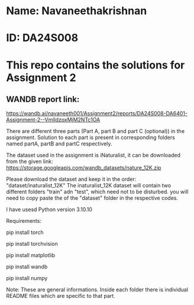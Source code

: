 # Name: Navaneethakrishnan
# ID: DA24S008
# This repo contains the solutions for Assignment 2

## WANDB report link:
https://wandb.ai/navaneeth001/Assignment2/reports/DA24S008-DA6401-Assignment-2--VmlldzoxMjM2NTc1OA

There are different three parts (Part A, part B and part C (optional)) in the assignment. Solution to each part is present in corresponding folders named partA, partB and partC respectively.

The dataset used in the assignment is iNaturalist, it can be downloaded from the given link:
https://storage.googleapis.com/wandb_datasets/nature_12K.zip

Please download the dataset and keep it in the order: "dataset/inaturalist_12K"
The inaturalist_12K dataset will contain two different folders "train" adn "test", which need not to be disturbed. you will need to copy paste the of the "dataset" folder in the respective codes.

I have usesd Python version 3.10.10

Requirements:

pip install torch

pip install torchvision

pip install matplotlib

pip install wandb

pip install numpy

Note: These are general informations. Inside each folder there is individual README files which are specific to that part. 